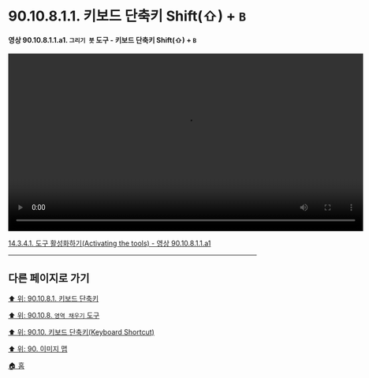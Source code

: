 # 90.10.8.1.1. 키보드 단축키 Shift(⇧) + `B`

<a id="90-10-08-01-01-a1"></a>

#### 영상 90.10.8.1.1.a1. `그리기 붓` 도구 - 키보드 단축키 Shift(⇧) + `B`
<video controls="controls" width="720" src="https://github.com/wonder13662/gimp/assets/15767104/f59cefb8-ac49-426b-8419-94c7592aa5ef"></video>

[14.3.4.1. 도구 활성화하기(Activating the tools) - 영상 90.10.8.1.1.a1](./14-03-04-01-activating_the_tool.md#90-10-08-01-01-a1)

***

## 다른 페이지로 가기

[⬆️ 위: 90.10.8.1. 키보드 단축키](./90-10-08-01-00-keyboard_shortcut.md)

[⬆️ 위: 90.10.8. `영역 채우기` 도구](./90-10-08-00-bucket_fill.md)

[⬆️ 위: 90.10. 키보드 단축키(Keyboard Shortcut)](./90-10-00-keyboard_shortcut.md)

[⬆️ 위: 90. 이미지 맵](./90-00-image-map.md)

[🏠 홈](./00-home.md)
